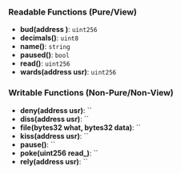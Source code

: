 ### Readable Functions (Pure/View)
- **bud(address )**: `uint256`
- **decimals()**: `uint8`
- **name()**: `string`
- **paused()**: `bool`
- **read()**: `uint256`
- **wards(address usr)**: `uint256`

### Writable Functions (Non-Pure/Non-View)
- **deny(address usr)**: ``
- **diss(address usr)**: ``
- **file(bytes32 what, bytes32 data)**: ``
- **kiss(address usr)**: ``
- **pause()**: ``
- **poke(uint256 read_)**: ``
- **rely(address usr)**: ``
